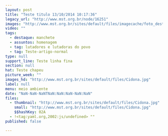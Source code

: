 ```yaml
---
layout: post
title: "Teste titulo 13/10/2014 10:17:36"
legacy_url: "http://www.mst.org.br/node/16251"
images: "http://www.mst.org.br/sites/default/files/imagecache/foto_destaque/Cidona.jpg"
video: ""
tags:
  - destaque: manchete
  - assuntos: homenagem
  - tag: lutadores e lutadoras do povo
  - tag: Teste-artigo-normal
type: null
support_line: Teste linha fina
section: null
hat: Teste chapeu
picture_week: ""
images_hd: "http://www.mst.org.br/sites/default/files/Cidona.jpg"
label: null
menu: meio ambiente
date: "NaN-NaN-NaNTNaN:NaN:NaN-NaN:NaN"
files:
  - thumbnail: "http://www.mst.org.br/sites/default/files/Cidona.jpg"
    small: "http://www.mst.org.br/sites/default/files/Cidona.jpg"
    $$hashKey: 02A
  - !<tag:yaml.org,2002:js/undefined> ""
published: false

---
```

